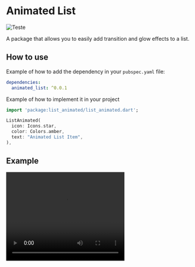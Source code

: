 # Animated List

![Teste](https://github.com/hnvn/flutter_shimmer/workflows/unit%20test/badge.svg) 

A package that allows you to easily add transition and glow effects to a list.

## How to use

Example of how to add the dependency in your `pubspec.yaml` file:

```yaml
dependencies:
  animated_list: ^0.0.1 
```

Example of how to implement it in your project

```dart
import 'package:list_animated/list_animated.dart';
``` 

```dart
ListAnimated(
  icon: Icons.star,
  color: Colors.amber,
  text: "Animated List Item",
),
```

## Example

<video width="320" height="240" controls>
  <source src="assets/video.mp4" type="video/mp4">
  Seu navegador não suporta a tag de vídeo.
</video>

